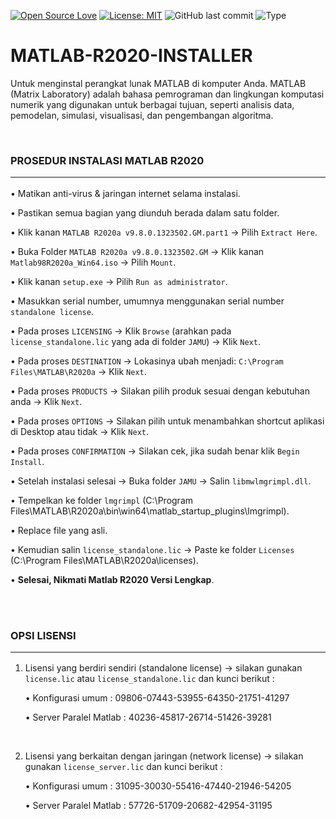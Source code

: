 [![Open Source Love](https://badges.frapsoft.com/os/v1/open-source.svg?style=flat)](https://github.com/ellerbrock/open-source-badges/)
[![License: MIT](https://img.shields.io/badge/License-MIT-blue.svg?logo=github&color=%23F7DF1E)](https://opensource.org/licenses/MIT)
![GitHub last commit](https://img.shields.io/github/last-commit/cakraawijaya/MATLAB-R2020-INSTALLER?logo=Codeforces&logoColor=white&color=%23F7DF1E)
![Type](https://img.shields.io/badge/Type-Installer-light.svg?style=flat&logo=gitbook&logoColor=white&color=%23F7DF1E)

# MATLAB-R2020-INSTALLER
Untuk menginstal perangkat lunak MATLAB di komputer Anda. MATLAB (Matrix Laboratory) adalah bahasa pemrograman dan lingkungan komputasi numerik yang digunakan untuk berbagai tujuan, seperti analisis data, pemodelan, simulasi, visualisasi, dan pengembangan algoritma.

<br>

### PROSEDUR INSTALASI MATLAB R2020<hr>
• Matikan anti-virus & jaringan internet selama instalasi.

• Pastikan semua bagian yang diunduh berada dalam satu folder.

• Klik kanan ``` MATLAB R2020a v9.8.0.1323502.GM.part1 ``` -> Pilih ``` Extract Here ```.

• Buka Folder ``` MATLAB R2020a v9.8.0.1323502.GM ``` -> Klik kanan ``` Matlab98R2020a_Win64.iso ``` -> Pilih ``` Mount ```.

• Klik kanan ``` setup.exe ``` -> Pilih ``` Run as administrator ```.

• Masukkan serial number, umumnya menggunakan serial number ``` standalone license ```.

• Pada proses ``` LICENSING ``` -> Klik ``` Browse ``` (arahkan pada ``` license_standalone.lic ``` yang ada di folder ``` JAMU ```) -> Klik ``` Next ```.

• Pada proses ``` DESTINATION ``` -> Lokasinya ubah menjadi: ``` C:\Program Files\MATLAB\R2020a ``` -> Klik ``` Next ```.

• Pada proses ``` PRODUCTS ``` -> Silakan pilih produk sesuai dengan kebutuhan anda -> Klik ``` Next ```.

• Pada proses ``` OPTIONS ``` -> Silakan pilih untuk menambahkan shortcut aplikasi di Desktop atau tidak -> Klik ``` Next ```.

• Pada proses ``` CONFIRMATION ``` -> Silakan cek, jika sudah benar klik ``` Begin Install ```.

• Setelah instalasi selesai -> Buka folder ``` JAMU ``` -> Salin ``` libmwlmgrimpl.dll ```.

• Tempelkan ke folder ``` lmgrimpl ``` (C:\Program Files\MATLAB\R2020a\bin\win64\matlab_startup_plugins\lmgrimpl).

• Replace file yang asli.

• Kemudian salin ``` license_standalone.lic ``` -> Paste ke folder ``` Licenses ``` (C:\Program Files\MATLAB\R2020a\licenses).

• <strong>Selesai, Nikmati Matlab R2020 Versi Lengkap</strong>.

<br><br>

### OPSI LISENSI<hr>
1. Lisensi yang berdiri sendiri (standalone license) -> silakan gunakan ``` license.lic ``` atau ``` license_standalone.lic ``` dan kunci berikut :

   • Konfigurasi umum      : 09806-07443-53955-64350-21751-41297

   • Server Paralel Matlab : 40236-45817-26714-51426-39281

<br>

2. Lisensi yang berkaitan dengan jaringan (network license) -> silakan gunakan ``` license_server.lic ``` dan kunci berikut :

   • Konfigurasi umum      : 31095-30030-55416-47440-21946-54205

   • Server Paralel Matlab : 57726-51709-20682-42954-31195